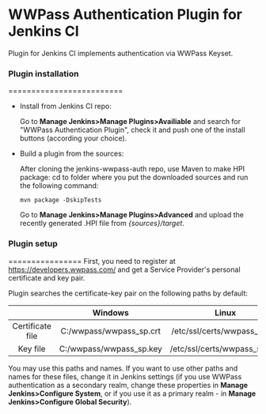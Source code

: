 WWPass Authentication Plugin for Jenkins CI
==============================================
Plugin for Jenkins CI implements authentication via WWPass Keyset.



### Plugin installation
=========================
* Install from Jenkins CI repo:

  Go to **Manage Jenkins>Manage Plugins>Availiable** and search for "WWPass Authentication Plugin", check it and push one of the install buttons (according your choice).
  

* Build a plugin from the sources:

  After cloning the jenkins-wwpass-auth repo, use Maven to make HPI package:
    cd to folder where you put the downloaded sources and run the following command:
  
    ```
    mvn package -DskipTests
    ```
    
  Go to **Manage Jenkins>Manage Plugins>Advanced** and upload the recently generated .HPI file from *{sources}/target*.

  
### Plugin setup
================
First, you need to register at https://developers.wwpass.com/ and get a Service Provider's personal certificate and key pair.

Plugin searches the certificate-key pair on the following paths by default:

|                  |         Windows         |             Linux            |
|:----------------:|:-----------------------:|:----------------------------:|
| Certificate file | C:/wwpass/wwpass_sp.crt | /etc/ssl/certs/wwpass_sp.crt | 
|     Key file     | C:/wwpass/wwpass_sp.key | /etc/ssl/certs/wwpass_sp.key |

You may use this paths and names. If you want to use other paths and names for these files, change it in Jenkins settings (if you use WWPass authentication as a secondary realm, change these properties in **Manage Jenkins>Configure System**, or if you use it as a primary realm - in **Manage Jenkins>Configure Global Security**).
